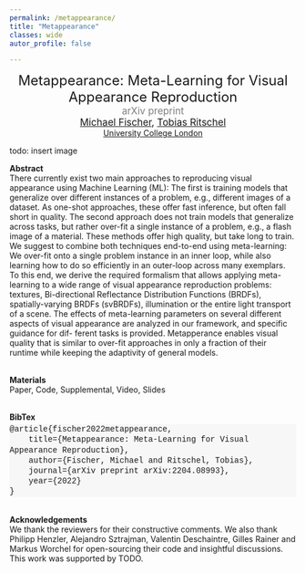 ```yaml
---
permalink: /metappearance/
title: "Metappearance"
classes: wide
autor_profile: false

---
```

<p style="margin: 0 auto; text-align: center">
<span style="font-size: 24px;">Metappearance: Meta-Learning for Visual Appearance Reproduction</span> <br>
<span style="font-size: 17px; color: grey">arXiv preprint</span><br>
<span style="font-size: 17px;"><a href="https://mfischer-ucl.github.io/">Michael Fischer</a>, <a href="https://www.homepages.ucl.ac.uk/~ucactri/">Tobias Ritschel</a></span><br>
<a style="font-size: 14px;" href="https://www.ucl.ac.uk/">University College London</a>
</p>

todo: insert image 

<b>Abstract</b><br>
There currently exist two main approaches to reproducing visual appearance 
using Machine Learning (ML): The first is training models that generalize
over different instances of a problem, e.g., different images of a dataset.
As one-shot approaches, these offer fast inference, but often fall short in
quality. The second approach does not train models that generalize across
tasks, but rather over-fit a single instance of a problem, e.g., a flash image
of a material. These methods offer high quality, but take long to train. We
suggest to combine both techniques end-to-end using meta-learning: We
over-fit onto a single problem instance in an inner loop, while also learning
how to do so efficiently in an outer-loop across many exemplars. To this
end, we derive the required formalism that allows applying meta-learning
to a wide range of visual appearance reproduction problems: textures, Bi-directional Reflectance Distribution Functions (BRDFs), spatially-varying
BRDFs (svBRDFs), illumination or the entire light transport of a scene. The
effects of meta-learning parameters on several different aspects of visual
appearance are analyzed in our framework, and specific guidance for dif-
ferent tasks is provided. Metapperance enables visual quality that is similar
to over-fit approaches in only a fraction of their runtime while keeping the
adaptivity of general models.

<br><b>Materials</b><br>
Paper, Code, Supplemental, Video, Slides 

[//]: # (even lighter grey: #fafafa)
<br><b>BibTex</b><br>
<p style="background-color: #f7f7f7; line-height: 130%; margin: -10px 0 0 0">
    <span style="font-family: Lucida Console, Courier New, monospace"> 
        @article{fischer2022metappearance, <br>
          &nbsp;&nbsp;&nbsp;&nbsp;title={Metappearance: Meta-Learning for Visual Appearance Reproduction}, <br>
          &nbsp;&nbsp;&nbsp;&nbsp;author={Fischer, Michael and Ritschel, Tobias}, <br>
          &nbsp;&nbsp;&nbsp;&nbsp;journal={arXiv preprint arXiv:2204.08993}, <br>
          &nbsp;&nbsp;&nbsp;&nbsp;year={2022} <br>
        }
     </span>
</p>

<br><b>Acknowledgements</b><br>
We thank the reviewers for their constructive comments. We also thank Philipp Henzler, Alejandro Sztrajman, 
Valentin Deschaintre, Gilles Rainer and Markus Worchel for open-sourcing their code and insightful discussions.
This work was supported by TODO. 
